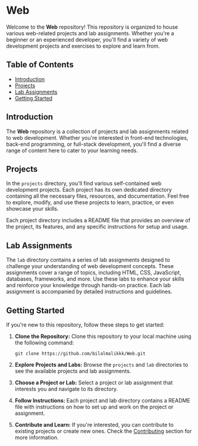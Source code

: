 # Web

Welcome to the **Web** repository! This repository is organized to house various web-related projects and lab assignments. Whether you're a beginner or an experienced developer, you'll find a variety of web development projects and exercises to explore and learn from.

## Table of Contents

- [Introduction](#introduction)
- [Projects](#projects)
- [Lab Assignments](#lab-assignments)
- [Getting Started](#getting-started)

## Introduction

The **Web** repository is a collection of projects and lab assignments related to web development. Whether you're interested in front-end technologies, back-end programming, or full-stack development, you'll find a diverse range of content here to cater to your learning needs.

## Projects

In the `projects` directory, you'll find various self-contained web development projects. Each project has its own dedicated directory containing all the necessary files, resources, and documentation. Feel free to explore, modify, and use these projects to learn, practice, or even showcase your skills.

Each project directory includes a README file that provides an overview of the project, its features, and any specific instructions for setup and usage.

## Lab Assignments

The `lab` directory contains a series of lab assignments designed to challenge your understanding of web development concepts. These assignments cover a range of topics, including HTML, CSS, JavaScript, databases, frameworks, and more. Use these labs to enhance your skills and reinforce your knowledge through hands-on practice. Each lab assignment is accompanied by detailed instructions and guidelines.

## Getting Started

If you're new to this repository, follow these steps to get started:

1. **Clone the Repository:** Clone this repository to your local machine using the following command:
   ```
   git clone https://github.com/bilalmalikkk/Web.git
   ```

2. **Explore Projects and Labs:** Browse the `projects` and `lab` directories to see the available projects and lab assignments.

3. **Choose a Project or Lab:** Select a project or lab assignment that interests you and navigate to its directory.

4. **Follow Instructions:** Each project and lab directory contains a README file with instructions on how to set up and work on the project or assignment.

5. **Contribute and Learn:** If you're interested, you can contribute to existing projects or create new ones. Check the [Contributing](#contributing) section for more information.
